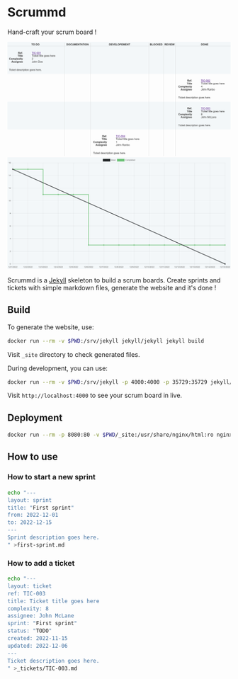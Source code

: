 # Scrummd

Hand-craft your scrum board !

![board](https://github.com/Lajule/scrummd/blob/master/board.png)
![burndown](https://github.com/Lajule/scrummd/blob/master/burndown.png)

Scrummd is a [Jekyll][1] skeleton to build a scrum boards. Create sprints and tickets with simple markdown files, generate the website and it's done !

## Build

To generate the website, use:

```sh
docker run --rm -v $PWD:/srv/jekyll jekyll/jekyll jekyll build
```

Visit `_site` directory to check generated files.

During development, you can use:

```sh
docker run --rm -v $PWD:/srv/jekyll -p 4000:4000 -p 35729:35729 jekyll/jekyll jekyll serve --verbose --livereload
```

Visit `http://localhost:4000` to see your scrum board in live.

## Deployment

```sh
docker run --rm -p 8080:80 -v $PWD/_site:/usr/share/nginx/html:ro nginx
```

##  How to use

### How to start a new sprint

```sh
echo "---
layout: sprint
title: "First sprint"
from: 2022-12-01
to: 2022-12-15
---
Sprint description goes here.
" >first-sprint.md
```

### How to add a ticket

```sh
echo "---
layout: ticket
ref: TIC-003
title: Ticket title goes here
complexity: 8
assignee: John McLane
sprint: "First sprint"
status: "TODO"
created: 2022-11-15
updated: 2022-12-06
---
Ticket description goes here.
" >_tickets/TIC-003.md
```

[1]: https://jekyllrb.com/

